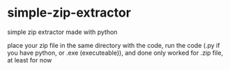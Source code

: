 # simple-zip-extractor
simple zip extractor made with python

place your zip file in the same directory with the code, run the code (.py if you have python, or .exe (executeable)), and done
only worked for .zip file, at least for now
